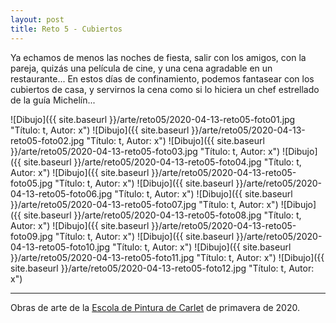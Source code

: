 ```yaml
---
layout: post
title: Reto 5 - Cubiertos
---
```


Ya echamos de menos las noches de fiesta, salir con los amigos, con la pareja, quizás una película de cine, y una cena agradable en un restaurante... En estos días de confinamiento, podemos fantasear con los cubiertos de casa, y servirnos la cena como si lo hiciera un chef estrellado de la guía Michelín...

![Dibujo]({{ site.baseurl }}/arte/reto05/2020-04-13-reto05-foto01.jpg "Título: t, Autor: x")
![Dibujo]({{ site.baseurl }}/arte/reto05/2020-04-13-reto05-foto02.jpg "Título: t, Autor: x")
![Dibujo]({{ site.baseurl }}/arte/reto05/2020-04-13-reto05-foto03.jpg "Título: t, Autor: x")
![Dibujo]({{ site.baseurl }}/arte/reto05/2020-04-13-reto05-foto04.jpg "Título: t, Autor: x")
![Dibujo]({{ site.baseurl }}/arte/reto05/2020-04-13-reto05-foto05.jpg "Título: t, Autor: x")
![Dibujo]({{ site.baseurl }}/arte/reto05/2020-04-13-reto05-foto06.jpg "Título: t, Autor: x")
![Dibujo]({{ site.baseurl }}/arte/reto05/2020-04-13-reto05-foto07.jpg "Título: t, Autor: x")
![Dibujo]({{ site.baseurl }}/arte/reto05/2020-04-13-reto05-foto08.jpg "Título: t, Autor: x")
![Dibujo]({{ site.baseurl }}/arte/reto05/2020-04-13-reto05-foto09.jpg "Título: t, Autor: x")
![Dibujo]({{ site.baseurl }}/arte/reto05/2020-04-13-reto05-foto10.jpg "Título: t, Autor: x")
![Dibujo]({{ site.baseurl }}/arte/reto05/2020-04-13-reto05-foto11.jpg "Título: t, Autor: x")
![Dibujo]({{ site.baseurl }}/arte/reto05/2020-04-13-reto05-foto12.jpg "Título: t, Autor: x")

---

Obras de arte de la [Escola de Pintura de Carlet](https://arte.pinturitas.com) de primavera de 2020.
